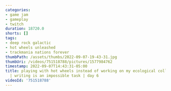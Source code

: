```yaml
---
categories:
- game jam
- gameplay
- twitch
duration: 18720.0
shorts: []
tags:
- deep rock galactic
- hot wheels unleashed
- trackmania nations forever
thumbPath: /assets/thumbs/2022-09-07-19-43-31.jpg
thumbUri: /videos/751518788/pictures/1577984762
timestamp: 2022-09-07T14:43:31-05:00
title: playing with hot wheels instead of working on my ecological collapse game jam
  | writing is an impossible task | day 6
videoId: '751518788'
---
```

